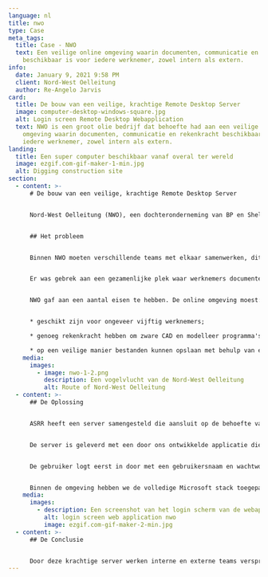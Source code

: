 ```yaml
---
language: nl
title: nwo
type: Case
meta_tags:
  title: Case - NWO
  text: Een veilige online omgeving waarin documenten, communicatie en rekenkracht
    beschikbaar is voor iedere werknemer, zowel intern als extern.
info:
  date: January 9, 2021 9:58 PM
  client: Nord-West Oelleitung
  author: Re-Angelo Jarvis
card:
  title: De bouw van een veilige, krachtige Remote Desktop Server
  image: computer-desktop-windows-square.jpg
  alt: Login screen Remote Desktop Webapplication
  text: NWO is een groot olie bedrijf dat behoefte had aan een veilige online
    omgeving waarin documenten, communicatie en rekenkracht beschikbaar was voor
    iedere werknemer, zowel intern als extern.
landing:
  title: Een super computer beschikbaar vanaf overal ter wereld
  image: ezgif.com-gif-maker-1-min.jpg
  alt: Digging construction site
section:
  - content: >-
      # De bouw van een veilige, krachtige Remote Desktop Server


      Nord-West Oelleitung (NWO), een dochteronderneming van BP en Shell, is een bedrijf dat is opgezet om de eerste long-range onverwerkte olielijn in Europa op te zetten. NWO had behoefte aan een online omgeving waarin interne en externe teams konden samenwerken. 


      ## Het probleem


      Binnen NWO moeten verschillende teams met elkaar samenwerken, dit gaat om zowel interne teams als externe teams. Het probleem was dat externe teams geen toegang konden krijgen tot het bestaande systeem waar de hele werkmethode op was ingericht en dat het bestaande systeem niet toereikend was voor gespecialiseerde teams.


      Er was gebrek aan een gezamenlijke plek waar werknemers documenten kunnen delen, kunnen communiceren en rekenkracht beschikbaar hebben. Deze gezamenlijke plek moest toegankelijk zijn voor alle werknemers op alle verschillende locaties en goed beveiligd zijn (met op zijn minste een twee factor authenticatie). 


      NWO gaf aan een aantal eisen te hebben. De online omgeving moest:


      * geschikt zijn voor ongeveer vijftig werknemers;

      * genoeg rekenkracht hebben om zware CAD en modelleer programma's te draaien;

      * op een veilige manier bestanden kunnen opslaan met behulp van een back-up strategie.
    media:
      images:
        - image: nwo-1-2.png
          description: Een vogelvlucht van de Nord-West Oelleitung
          alt: Route of Nord-West Oelleitung
  - content: >-
      ## De Oplossing


      ASRR heeft een server samengesteld die aansluit op de behoefte van NWO. Deze server bevatte een 64 Core Multithreaded Processor, 128 Gigabyte aan DDR4 RAM en een aantal SSD’s/HDD’s in RAID configuratie. Deze onderdelen zorgen voor een krachtige en snelle server met een grote opslagcapaciteit.


      De server is geleverd met een door ons ontwikkelde applicatie die de veiligheid van de server waarborgt, doordat het om de paar minuten het wachtwoord van de gebruikers veranderd. Dit maakt het extreem moeilijk om de server te hacken.


      De gebruiker logt eerst in door met een gebruikersnaam en wachtwoord op de webapplicatie. Vervolgens wordt er een SMS-bericht naar de gebruiker zijn telefoon gestuurd, waarbij de gebruiker moet bevestigen dat hij wil inloggen. Dit is een factor twee authenticatie, omdat de gebruiker op twee manieren moet bevestigen dat hijzelf wil inloggen. Als alle informatie correct is, verwijst de webapplicatie de gebruiker door naar een webpagina, waar de gebruiker verbinding kan maken met de server door een knop aan te klikken. Het tijdelijke wachtwoord (aangezien het om de paar minuten wordt veranderd) wordt hierdoor gekopieerd naar het klemboord en de gebruiker kan hiermee inloggen. 


      Binnen de omgeving hebben we de volledige Microsoft stack toegepast voor de werkzaamheden tussen alle gebruikers (zowel intern als extern). Microsoft Teams stond hierin centraal. Teams maakt het mogelijk om bestanden te delen, meetings te houden, announcements te maken, te plannen etc. Wij hebben alle gebruikers een briefing gegeven over het gebruik van Microsoft Teams, wat toentertijd nog in de kinderschoenen stond. Verder hebben wij waar nodig remote support geleverd via het systeem, zoals IT- en Microsoft Office ondersteuning.
    media:
      images:
        - description: Een screenshot van het login scherm van de webapplicatie.
          alt: login screen web application nwo
          image: ezgif.com-gif-maker-2-min.jpg
  - content: >-
      ## De Conclusie


      Door deze krachtige server werken interne en externe teams verspreid over Nederland en Duitsland samen alsof zij op dezelfde locatie werken. Op momenten dat er weinig gebruikers gebruik maken van de server (zoals in de avonden of weekenden) hebben gebruikers de rekenkracht van een supercomputer tot hun beschikking. Dit is handig voor taken die normaal gesproken veel tijd kosten, bijvoorbeeld het runnen van een zwaar CAD programma of modelleren.
---
```

